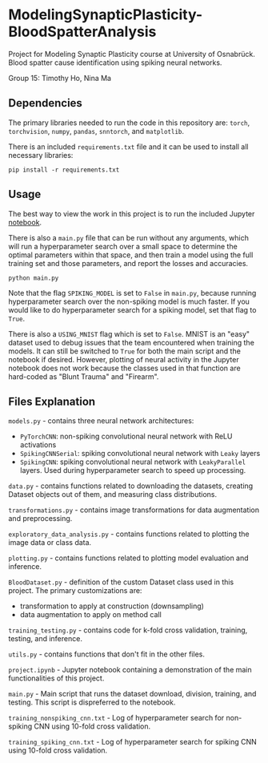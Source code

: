 # ModelingSynapticPlasticity-BloodSpatterAnalysis
Project for Modeling Synaptic Plasticity course at University of Osnabrück. Blood spatter cause identification using spiking neural networks.

Group 15: Timothy Ho, Nina Ma

## Dependencies
The primary libraries needed to run the code in this repository are: `torch`, `torchvision`, `numpy`, `pandas`, `snntorch`, and `matplotlib`. 

There is an included `requirements.txt` file and it can be used to install all necessary libraries:

```
pip install -r requirements.txt
```

## Usage
The best way to view the work in this project is to run the included Jupyter [notebook](https://github.com/syntactic/ModelingSynapticPlasticity-BloodSpatterAnalysis/blob/main/project.ipynb).

There is also a `main.py` file that can be run without any arguments, which will run a hyperparameter search over a small space to determine the optimal parameters within that space, and then train a model using the full training set and those parameters, and report the losses and accuracies.

```
python main.py
```

Note that the flag `SPIKING_MODEL` is set to `False` in `main.py`, because running hyperparameter search over the non-spiking model is much faster. If you would like to do hyperparameter search for a spiking model, set that flag to `True`.

There is also a `USING_MNIST` flag which is set to `False`. MNIST is an "easy" dataset used to debug issues that the team encountered when training the models. It can still be switched to `True` for both the main script and the notebook if desired. However, plotting of neural activity in the Jupyter notebook does not work because the classes used in that function are hard-coded as "Blunt Trauma" and "Firearm". 

## Files Explanation
`models.py` - contains three neural network architectures: 
* `PyTorchCNN`: non-spiking convolutional neural network with ReLU activations
* `SpikingCNNSerial`: spiking convolutional neural network with `Leaky` layers
* `SpikingCNN`: spiking convolutional neural network with `LeakyParallel` layers. Used during hyperparameter search to speed up processing.

`data.py` - contains functions related to downloading the datasets, creating Dataset objects out of them, and measuring class distributions.

`transformations.py` - contains image transformations for data augmentation and preprocessing.

`exploratory_data_analysis.py` - contains functions related to plotting the image data or class data.

`plotting.py` - contains functions related to plotting model evaluation and inference.

`BloodDataset.py` - definition of the custom Dataset class used in this project. The primary customizations are:
* transformation to apply at construction (downsampling)
* data augmentation to apply on method call

`training_testing.py` - contains code for k-fold cross validation, training, testing, and inference.

`utils.py` - contains functions that don't fit in the other files.

`project.ipynb` - Jupyter notebook containing a demonstration of the main functionalities of this project.

`main.py` - Main script that runs the dataset download, division, training, and testing. This script is dispreferred to the notebook.

`training_nonspiking_cnn.txt` - Log of hyperparameter search for non-spiking CNN using 10-fold cross validation.

`training_spiking_cnn.txt` - Log of hyperparameter search for spiking CNN using 10-fold cross validation.